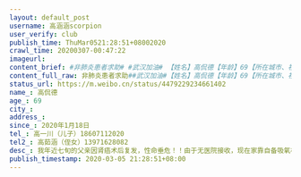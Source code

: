 ```yaml
---
layout: default_post
username: 高涵涵scorpion
user_verify: club
publish_time: ThuMar0521:28:51+08002020
crawl_time: 20200307-00:47:22
imageurl: 
content_brief: #非肺炎患者求助# #武汉加油# 【姓名】高侃德【年龄】69【所在城市、社区】湖北省武汉市江岸区、新三巷社区【患病时间】2020年1月18日【联系方式】高一川（儿子）●●●【其他紧急联系人】高茹涵（侄女）●●●【病情描述】我年近七旬的父亲因肾癌术后复发，性命垂危！！由于无医院接 ...全文
content_full_raw: 非肺炎患者求助##武汉加油#【姓名】高侃德【年龄】69【所在城市、社区】湖北省武汉市江岸区、新三巷社区【患病时间】2020年1月18日【联系方式】高一川（儿子）●●●【其他紧急联系人】高茹涵（侄女）●●●【病情描述】我年近七旬的父亲因肾癌术后复发，性命垂危！！由于无医院接收，现在家靠自备吸氧机维持生命！！请大家救救我父亲！！！！一、2019年2月在协和医院手术摘除右肾，医生诊断，癌细胞已扩散；二、2020年春节前，父亲病情反复，表现为咳嗽、哮喘，现仅靠自备的吸氧机维持生命；三、于3月1日去协和医院总部就诊，核酸检测和CT检查结果已排除新冠肺炎，诊断为癌症病变（检查结果已上传）；四、因为连续跑医院，今晚开始父亲已出现低热症状。现协和医院因条件有限，表示无法接收，实在没办法了，只能向微博求助，希望大家能帮帮我父亲，救他一命！！！！【主要诉求】已在协和医院排除新冠肺炎，目前无医院接收，我急切的希望有关媒体能够转发并联系可接收医院，尽早收治我的父亲！！！！@央视新闻@头条新闻@人民日报@湖北日报@长江日报
status_url: https://m.weibo.cn/status/4479229234661402
name_: 高侃德
age_: 69
city_: 
address_: 
since_: 2020年1月18日
tel_: 高一川（儿子）18607112020
tel2_: 高茹涵（侄女）13971628082
desc_: 我年近七旬的父亲因肾癌术后复发，性命垂危！！由于无医院接收，现在家靠自备吸氧机维持生命！！请大家救救我父亲！！！！一、2019年2月在协和医院手术摘除右肾，医生诊断，癌细胞已扩散；二、2020年春节前，父亲病情反复，表现为咳嗽、哮喘，现仅靠自备的吸氧机维持生命；三、于3月1日去协和医院总部就诊，核酸检测和CT检查结果已排除新冠肺炎，诊断为癌症病变（检查结果已上传）；四、因为连续跑医院，今晚开始父亲已出现低热症状。现协和医院因条件有限，表示无法接收，实在没办法了，只能向微博求助，希望大家能帮帮我父亲，救他一命！！！！
publish_timestamp: 2020-03-05 21:28:51+08:00
---
```

